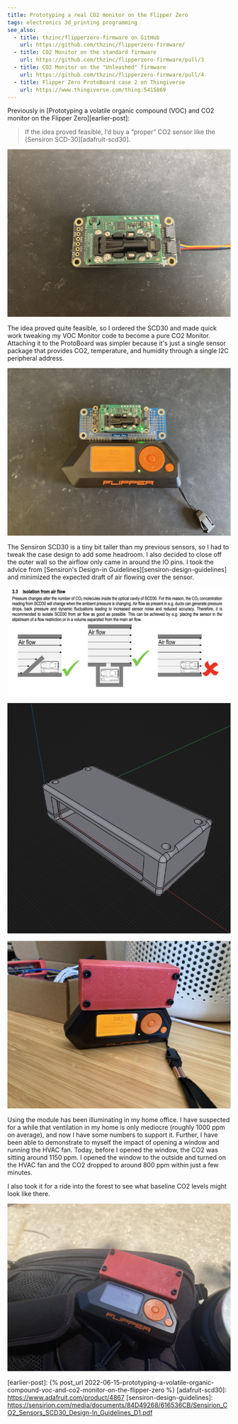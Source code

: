 ```yaml
---
title: Prototyping a real CO2 monitor on the Flipper Zero
tags: electronics 3d_printing programming
see_also:
  - title: thzinc/flipperzero-firmware on GitHub
    url: https://github.com/thzinc/flipperzero-firmware/
  - title: CO2 Monitor on the standard firmware
    url: https://github.com/thzinc/flipperzero-firmware/pull/3
  - title: CO2 Monitor on the "Unleashed" firmware
    url: https://github.com/thzinc/flipperzero-firmware/pull/4
  - title: Flipper Zero ProtoBoard case 2 on Thingiverse
    url: https://www.thingiverse.com/thing:5415869
---
```


Previously in [Prototyping a volatile organic compound (VOC) and CO2 monitor on the Flipper Zero][earlier-post]:

> If the idea proved feasible, I’d buy a “proper” CO2 sensor like the [Sensiron SCD-30][adafruit-scd30].

![photo of Sensiron SCD30 sensor with a STEMMA QT / Qwiic cable connected](/assets/prototyping-a-real-CO2-monitor-on-the-flipper-zero-sensor.jpg)

The idea proved quite feasible, so I ordered the SCD30 and made quick work tweaking my VOC Monitor code to become a pure CO2 Monitor. Attaching it to the ProtoBoard was simpler because it's just a single sensor package that provides CO2, temperature, and humidity through a single I2C peripheral address.

![photo of the a CO2 sensor affixed to a Flipper ProtoBoard](/assets/prototyping-a-real-CO2-monitor-on-the-flipper-zero-bare.jpg)

The Sensiron SCD30 is a tiny bit taller than my previous sensors, so I had to tweak the case design to add some headroom. I also decided to close off the outer wall so the airflow only came in around the IO pins. I took the advice from [Sensiron's Design-in Guidelines][sensiron-design-guidelines] and minimized the expected draft of air flowing over the sensor.

![screenshot of section 3.3 of Sensiron's Design-in Guidelines](/assets/prototyping-a-real-CO2-monitor-on-the-flipper-zero-docs.png)

![rendering of updated case design](/assets/prototyping-a-real-CO2-monitor-on-the-flipper-zero-render.png)

![photo of assembled module reading 802 ppm connected to the Flipper Zero](/assets/prototyping-a-real-CO2-monitor-on-the-flipper-zero-indoors.jpg)

Using the module has been illuminating in my home office. I have suspected for a while that ventilation in my home is only mediocre (roughly 1000 ppm on average), and now I have some numbers to support it. Further, I have been able to demonstrate to myself the impact of opening a window and running the HVAC fan. Today, before I opened the window, the CO2 was sitting around 1150 ppm. I opened the window to the outside and turned on the HVAC fan and the CO2 dropped to around 800 ppm within just a few minutes.

I also took it for a ride into the forest to see what baseline CO2 levels might look like there.

![photo of module connected to Flipper Zero reading 476 ppm](/assets/prototyping-a-real-CO2-monitor-on-the-flipper-zero-outdoors.jpg)

[earlier-post]: {% post_url 2022-06-15-prototyping-a-volatile-organic-compound-voc-and-co2-monitor-on-the-flipper-zero %}
[adafruit-scd30]: https://www.adafruit.com/product/4867
[sensiron-design-guidelines]: https://sensirion.com/media/documents/84D49268/616536CB/Sensirion_CO2_Sensors_SCD30_Design-In_Guidelines_D1.pdf
